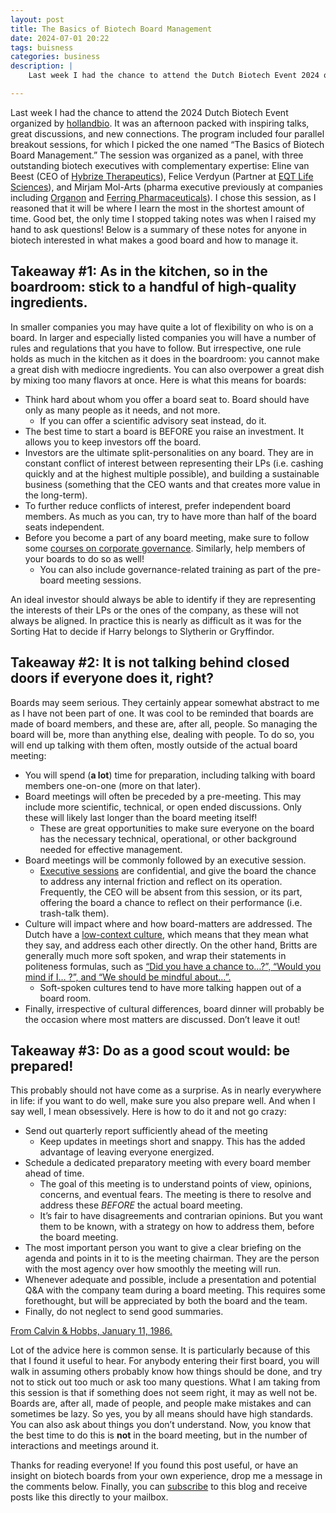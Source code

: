 ```yaml
---
layout: post
title: The Basics of Biotech Board Management
date: 2024-07-01 20:22
tags: buisness
categories: business
description: |
    Last week I had the chance to attend the Dutch Biotech Event 2024 organized by hollandbio. It was an afternoon packed with inspiring talks, great discussions, and new connections. It gave me the opportunity to attend a session on management of biotech boards. I found the information so useful that I decided to summarize it in a post ...

--- 
```


Last week I had the chance to attend the 2024 Dutch Biotech Event organized by [hollandbio](https://www.hollandbio.nl/). It was an afternoon packed with inspiring talks, great discussions, and new connections. The program included four parallel breakout sessions, for which I picked the one named “The Basics of Biotech Board Management.” The session was organized as a panel, with three outstanding biotech executives with complementary expertise: Eline van Beest (CEO of [Hybrize Therapeutics](https://hybridizetherapeutics.com/)), Felice Verdyun (Partner at [EQT Life Sciences](https://eqtgroup.com/private-capital/life-sciences/)), and Mirjam Mol-Arts (pharma executive previously at companies including [Organon](https://www.organon.com/) and [Ferring Pharmaceuticals](https://www.ferring.com/)). I chose this session, as I reasoned that it will be where I learn the most in the shortest amount of time. Good bet, the only time I stopped taking notes was when I raised my hand to ask questions! Below is a summary of these notes for anyone in biotech interested in what makes a good board and how to manage it.

## Takeaway \#1: As in the kitchen, so in the boardroom: stick to a handful of high-quality ingredients.

In smaller companies you may have quite a lot of flexibility on who is on a board. In larger and especially listed companies you will have a number of rules and regulations that you have to follow. But irrespective, one rule holds as much in the kitchen as it does in the boardroom: you cannot make a great dish with mediocre ingredients. You can also overpower a great dish by mixing too many flavors at once. Here is what this means for boards:

* Think hard about whom you offer a board seat to. Board should have only as many people as it needs, and not more.
  * If you can offer a scientific advisory seat instead, do it.
* The best time to start a board is BEFORE you raise an investment. It allows you to keep investors off the board.
* Investors are the ultimate split-personalities on any board. They are in constant conflict of interest between representing their LPs (i.e. cashing quickly and at the highest multiple possible), and building a sustainable business (something that the CEO wants and that creates more value in the long-term).
* To further reduce conflicts of interest, prefer independent board members. As much as you can, try to have more than half of the board seats independent.
* Before you become a part of any board meeting, make sure to follow some [courses on corporate governance](https://www.coursera.org/search?query=corporate%20governance). Similarly, help members of your boards to do so as well!
  * You can also include governance-related training as part of the pre-board meeting sessions.
  
<div class="img_row"> <img class="col three" src="{{ site.baseurl }}/img/harrypotterhat.jpg" alt="" title="Header"/> </div>
<div class="col three caption">An ideal investor should always be able to identify if they are representing the interests of their LPs or the ones of the company, as these will not always be aligned. In practice this is nearly as difficult as it was for the Sorting Hat to decide if Harry belongs to Slytherin or Gryffindor.</div>


## Takeaway \#2: It is not talking behind closed doors if everyone does it, right?

Boards may seem serious. They certainly appear somewhat abstract to me as I have not been part of one. It was cool to be reminded that boards are made of board members, and these are, after all, people. So managing the board will be, more than anything else, dealing with people. To do so, you will end up talking with them often, mostly outside of the actual board meeting: 

* You will spend (**a lot**) time for preparation, including talking with board members one-on-one (more on that later).
* Board meetings will often be preceded by a pre-meeting. This may include more scientific, technical, or open ended discussions. Only these will likely last longer than the board meeting itself!
  * These are great opportunities to make sure everyone on the board has the necessary technical, operational, or other background needed for effective management.
* Board meetings will be commonly followed by an executive session.
  * [Executive sessions](https://en.wikipedia.org/wiki/Executive_session) are confidential, and give the board the chance to address any internal friction and reflect on its operation. Frequently, the CEO will be absent from this session, or its part, offering the board a chance to reflect on their performance (i.e. trash-talk them).
* Culture will impact where and how board-matters are addressed. The Dutch have a [low-context culture](https://doi.org/10.1080/08911762.2017.1296985), which means that they mean what they say, and address each other directly. On the other hand, Britts are generally much more soft spoken, and wrap their statements in politeness formulas, such as [“Did you have a chance to…?”, “Would you mind if I… ?”, and “We should be mindful about…”.](https://medium.com/@k.kozmana/the-dualist-world-view-of-an-immigrant-b3e7a4d00f75)
  * Soft-spoken cultures tend to have more talking happen out of a board room.
* Finally, irrespective of cultural differences, board dinner will probably be the occasion where most matters are discussed. Don’t leave it out!


## Takeaway \#3: Do as a good scout would: be prepared!

This probably should not have come as a surprise. As in nearly everywhere in life: if you want to do well, make sure you also prepare well. And when I say well, I mean obsessively. Here is how to do it and not go crazy:

* Send out quarterly report sufficiently ahead of the meeting
  * Keep updates in meetings short and snappy. This has the added advantage of leaving everyone energized.
* Schedule a dedicated preparatory meeting with every board member ahead of time.
  * The goal of this meeting is to understand points of view, opinions, concerns, and eventual fears. The meeting is there to resolve and address these *BEFORE* the actual board meeting. 
  * It’s fair to have disagreements and contrarian opinions. But you want them to be known, with a strategy on how to address them, before the board meeting.
* The most important person you want to give a clear briefing on the agenda and points in it to is the meeting chairman. They are the person with the most agency over how smoothly the meeting will run.
* Whenever adequate and possible, include a presentation and potential Q&A with the company team during a board meeting. This requires some forethought, but will be appreciated by both the board and the team.
* Finally, do not neglect to send good summaries.

<div class="img_row"> <img class="col three" src="{{ site.baseurl }}/img/alwaysprepared.png" alt="" title="Header"/> </div>
<div class="col three caption"> <a href="https://www.gocomics.com/calvinandhobbes/1986/01/11">From Calvin & Hobbs, January 11, 1986.</a></div>


Lot of the advice here is common sense. It is particularly because of this that I found it useful to hear. For anybody entering their first board, you will walk in assuming others probably know how things should be done, and try not to stick out too much or ask too many questions. What I am taking from this session is that if something does not seem right, it may as well not be. Boards are, after all, made of people, and people make mistakes and can sometimes be lazy. So yes, you by all means should have high standards. You can also ask about things you don’t understand. Now, you know that the best time to do this is **not** in the board meeting, but in the number of interactions and meetings around it.

Thanks for reading everyone! If you found this post useful, or have an insight on biotech boards from your own experience, drop me a message in the comments below. Finally, you can [subscribe](https://www.martinholub.com/subscribe) to this blog and receive posts like this directly to your mailbox.

